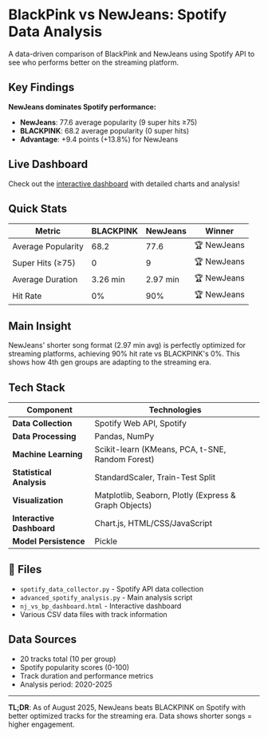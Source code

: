 # BlackPink vs NewJeans: Spotify Data Analysis

A data-driven comparison of BlackPink and NewJeans using Spotify API to see who performs better on the streaming platform.

## Key Findings

**NewJeans dominates Spotify performance:**
- **NewJeans**: 77.6 average popularity (9 super hits ≥75)
- **BLACKPINK**: 68.2 average popularity (0 super hits)
- **Advantage**: +9.4 points (+13.8%) for NewJeans

## Live Dashboard

Check out the [interactive dashboard](https://ryuiiii-f.github.io/blackpink-newjeans-spotify-analysis/results/nj_vs_bp_dashboard.html) with detailed charts and analysis!

## Quick Stats

| Metric | BLACKPINK | NewJeans | Winner |
|--------|-----------|----------|---------|
| Average Popularity | 68.2 | 77.6 | 🏆 NewJeans |
| Super Hits (≥75) | 0 | 9 | 🏆 NewJeans |
| Average Duration | 3.26 min | 2.97 min | 🏆 NewJeans |
| Hit Rate | 0% | 90% | 🏆 NewJeans |

## Main Insight

NewJeans' shorter song format (2.97 min avg) is perfectly optimized for streaming platforms, achieving 90% hit rate vs BLACKPINK's 0%. This shows how 4th gen groups are adapting to the streaming era.

## Tech Stack

| Component | Technologies |
|-----------|-------------|
| **Data Collection** | Spotify Web API, Spotify |
| **Data Processing** | Pandas, NumPy |
| **Machine Learning** | Scikit-learn (KMeans, PCA, t-SNE, Random Forest) |
| **Statistical Analysis** | StandardScaler, Train-Test Split |
| **Visualization** | Matplotlib, Seaborn, Plotly (Express & Graph Objects) |
| **Interactive Dashboard** | Chart.js, HTML/CSS/JavaScript |
| **Model Persistence** | Pickle |

## 📁 Files

- `spotify_data_collector.py` - Spotify API data collection
- `advanced_spotify_analysis.py` - Main analysis script
- `nj_vs_bp_dashboard.html` - Interactive dashboard
- Various CSV data files with track information

## Data Sources

- 20 tracks total (10 per group)
- Spotify popularity scores (0-100)
- Track duration and performance metrics
- Analysis period: 2020-2025

---

**TL;DR**: As of August 2025, NewJeans beats BLACKPINK on Spotify with better optimized tracks for the streaming era. Data shows shorter songs = higher engagement.
